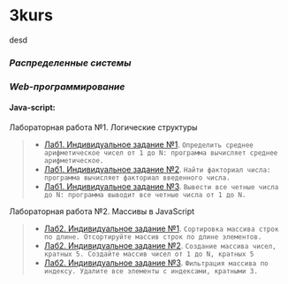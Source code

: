 # 3kurs
desd

### *Распределенные системы*


### *Web-программирование*


#### Java-script:
Лабораторная работа №1. Логические структуры
> * [Лаб1. Индивидуальное задание №1](js/lab1/lab1_indiv1.js). `Определить среднее арифметическое чисел от 1 до N: программа вычисляет среднее арифметическое.`
> * [Лаб1. Индивидуальное задание №2](js/lab1/lab1_indiv2.js). `Найти факториал числа: программа вычисляет факториал введенного числа.`
> * [Лаб1. Индивидуальное задание №3](js/lab1/lab1_indiv3.js). `Вывести все четные числа до N: программа выводит все четные числа от 1 до N.`

Лабораторная работа №2. Массивы в JavaScript
> * [Лаб2. Индивидуальное задание №1](js/lab2/lab2_indiv1.js). `Сортировка массива строк по длине. Отсортируйте массив строк по длине элементов.`
> * [Лаб2. Индивидуальное задание №2](js/lab2/lab2_indiv2.js). `Создание массива чисел, кратных 5. Создайте массив чисел от 1 до N, кратных 5`
> * [Лаб2. Индивидуальное задание №3](js/lab2/lab2_indiv3.js). `Фильтрация массива по индексу. Удалите все элементы с индексами, кратными 3.`
